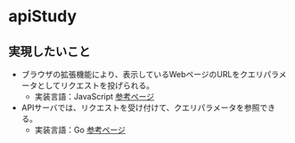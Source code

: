 # apiStudy
## 実現したいこと
* ブラウザの拡張機能により、表示しているWebページのURLをクエリパラメータとしてリクエストを投げられる。
  * 実装言語：JavaScript  [参考ページ](https://developer.mozilla.org/ja/docs/Mozilla/Add-ons/WebExtensions/Your_first_WebExtension)
* APIサーバでは、リクエストを受け付けて、クエリパラメータを参照できる。
  * 実装言語：Go [参考ページ](https://qiita.com/entaku0818/items/c29add790718c215381e)
